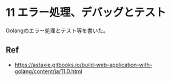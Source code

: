 # 11 エラー処理、デバッグとテスト

Golangのエラー処理とテスト等を書いた。

## Ref

* https://astaxie.gitbooks.io/build-web-application-with-golang/content/ja/11.0.html